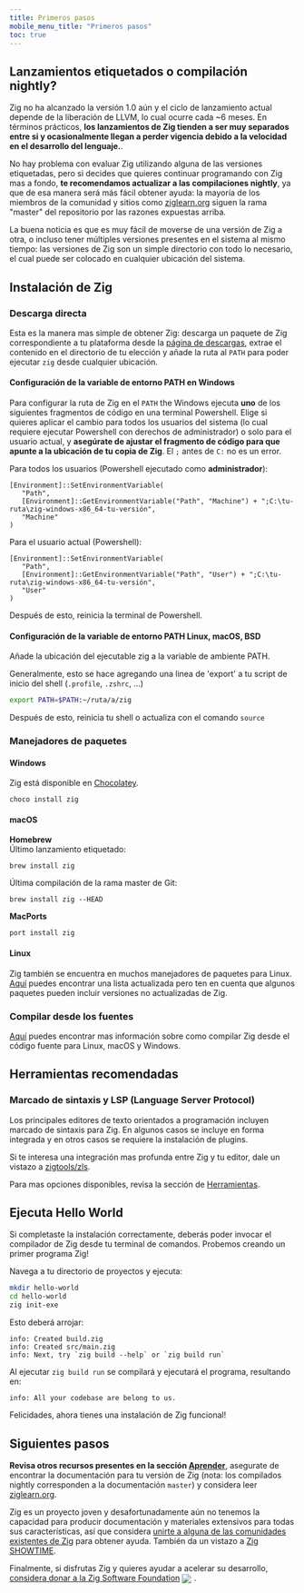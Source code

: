 ```yaml
---
title: Primeros pasos
mobile_menu_title: "Primeros pasos"
toc: true
---
```


## Lanzamientos etiquetados o compilación nightly?
Zig no ha alcanzado la versión 1.0 aún y el ciclo de lanzamiento actual depende de la liberación de LLVM, lo cual ocurre cada ~6 meses.
En términos prácticos, **los lanzamientos de Zig tienden a ser muy separados entre si y ocasionalmente llegan a perder vigencia debido a la velocidad en el desarrollo del lenguaje.**.

No hay problema con evaluar Zig utilizando alguna de las versiones etiquetadas, pero si decides que quieres continuar programando con Zig mas a fondo, **te recomendamos actualizar a las compilaciones nightly**, ya que de esa manera será más fácil obtener ayuda: la mayoría de los miembros de la comunidad y sitios como [ziglearn.org](https://ziglearn.org) siguen la rama "master" del repositorio por las razones expuestas arriba.

La buena noticia es que es muy fácil de moverse de una versión de Zig a otra, o incluso tener múltiples versiones presentes en el sistema al mismo tiempo: las versiones de Zig son un simple directorio con todo lo necesario, el cual puede ser colocado en cualquier ubicación del sistema.

## Instalación de Zig
### Descarga directa
Esta es la manera mas simple de obtener Zig: descarga un paquete de Zig correspondiente a tu plataforma desde la [página de descargas](/es/download), extrae el contenido en el directorio de tu elección y añade la ruta al `PATH` para poder ejecutar `zig` desde cualquier ubicación.

#### Configuración de la variable de entorno PATH en Windows
Para configurar la ruta de Zig en el `PATH` the Windows ejecuta **uno** de los siguientes fragmentos de código en una terminal Powershell. Elige si quieres aplicar el cambio para todos los usuarios del sistema (lo cual requiere ejecutar Powershell con derechos de administrador) o solo para el usuario actual, y **asegúrate de ajustar el fragmento de código para que apunte a la ubicación de tu copia de Zig**. El `;` antes de `C:` no es un error.

Para todos los usuarios (Powershell ejecutado como **administrador**):
```
[Environment]::SetEnvironmentVariable(
   "Path",
   [Environment]::GetEnvironmentVariable("Path", "Machine") + ";C:\tu-ruta\zig-windows-x86_64-tu-versión",
   "Machine"
)
```

Para el usuario actual (Powershell):
```
[Environment]::SetEnvironmentVariable(
   "Path",
   [Environment]::GetEnvironmentVariable("Path", "User") + ";C:\tu-ruta\zig-windows-x86_64-tu-versión",
   "User"
)
```
Después de esto, reinicia la terminal de Powershell.

#### Configuración de la variable de entorno PATH Linux, macOS, BSD
Añade la ubicación del ejecutable zig a la variable de ambiente PATH.

Generalmente, esto se hace agregando una linea de 'export' a tu script de inicio del shell (`.profile`, `.zshrc`, ...)
```bash
export PATH=$PATH:~/ruta/a/zig
```
Después de esto, reinicia tu shell o actualiza con el comando `source`




### Manejadores de paquetes
#### Windows
Zig está disponible en [Chocolatey](https://chocolatey.org/packages/zig).
```
choco install zig
```

#### macOS

**Homebrew**  
Último lanzamiento etiquetado:
```
brew install zig
```

Última compilación de la rama master de Git:
```
brew install zig --HEAD
```

**MacPorts**
```
port install zig
```
#### Linux
Zig también se encuentra en muchos manejadores de paquetes para Linux. [Aquí](https://github.com/ziglang/zig/wiki/Install-Zig-from-a-Package-Manager)
puedes encontrar una lista actualizada pero ten en cuenta que algunos paquetes pueden incluir versiones no actualizadas de Zig.

### Compilar desde los fuentes
[Aquí](https://github.com/ziglang/zig/wiki/Building-Zig-From-Source) 
puedes encontrar mas información sobre como compilar Zig desde el código fuente para Linux, macOS y Windows.

## Herramientas recomendadas
### Marcado de sintaxis y LSP (Language Server Protocol)
Los principales editores de texto orientados a programación incluyen marcado de sintaxis para Zig. En algunos casos se incluye en forma integrada y en otros casos se requiere la instalación de plugins.

Si te interesa una integración mas profunda entre Zig y tu editor, 
dale un vistazo a [zigtools/zls](https://github.com/zigtools/zls).

Para mas opciones disponibles, revisa la sección de [Herramientas](../tools/).

## Ejecuta Hello World
Si completaste la instalación correctamente, deberás poder invocar el compilador de Zig desde tu terminal de comandos. Probemos creando un primer programa Zig!

Navega a tu directorio de proyectos y ejecuta:
```bash
mkdir hello-world
cd hello-world
zig init-exe
```

Esto deberá arrojar:
```
info: Created build.zig
info: Created src/main.zig
info: Next, try `zig build --help` or `zig build run`
```

Al ejecutar `zig build run` se compilará y ejecutará el programa, resultando en:
```
info: All your codebase are belong to us.
```

Felicidades, ahora tienes una instalación de Zig funcional!

## Siguientes pasos
**Revisa otros recursos presentes en la sección [Aprender](../)**, asegurate de encontrar la documentación para tu versión de Zig (nota: los compilados nightly corresponden a la documentación `master`) y considera leer [ziglearn.org](https://ziglearn.org).

Zig es un proyecto joven y desafortunadamente aún no tenemos la capacidad para producir documentación y materiales extensivos para todas sus características, así que considera [unirte a alguna de las comunidades existentes de Zig](https://github.com/ziglang/zig/wiki/Community) para obtener ayuda. También da un vistazo a [Zig SHOWTIME](https://zig.show).

Finalmente, si disfrutas Zig y quieres ayudar a acelerar su desarrollo, [considera donar a la Zig Software Foundation](../../zsf)
<img src="../../heart.svg" style="vertical-align:middle; margin-right: 5px">.

